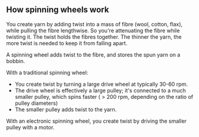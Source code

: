 ## How spinning wheels work

You create yarn by adding twist into a mass of fibre (wool, cotton, flax), while pulling the fibre lengthwise. 
So you're attenuating the fibre while twisting it. The twist holds the fibres together. 
The thinner the yarn, the more twist is needed to keep it from falling apart.

A spinning wheel adds twist to the fibre, and stores the spun yarn on a bobbin.

With a traditional spinning wheel:
 - You create twist by turning a large drive wheel at typically 30-60 rpm. 
 - The drive wheel is effectively a large pulley; it's connected to a much smaller pulley, which spins faster ( > 200 rpm, depending on the ratio of pulley diameters)
 - The smaller pulley adds twist to the yarn.
 
With an electronic spinning wheel, you create twist by driving the smaller pulley with a motor.

